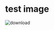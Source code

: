# test image
![download](https://user-images.githubusercontent.com/80460537/164179833-889e2b01-2c73-44ef-9ad9-83d301fc4211.jpg)
